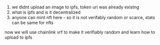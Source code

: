1. we didnt upload an image to ipfs, token uri was already existng
2. what is ipfs and is it decentralized
3. anyone can mint nft here - so it is not verifably random or scarce, stats can be same for nfts

now we will use chainlink vrf to make it verifiably random
and learn how to upload to ipfs
